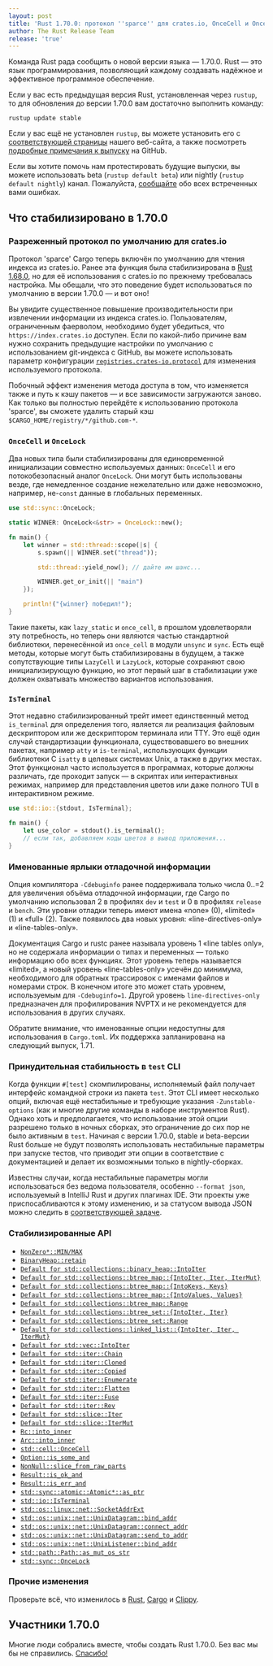```yaml
---
layout: post
title: 'Rust 1.70.0: протокол ''sparce'' для crates.io, OnceCell и OnceLock, лейблы отладочной информации'
author: The Rust Release Team
release: 'true'
---
```


Команда Rust рада сообщить о новой версии языка — 1.70.0. Rust — это язык программирования, позволяющий каждому создавать надёжное и эффективное программное обеспечение.

Если у вас есть предыдущая версия Rust, установленная через `rustup`, то для обновления до версии 1.70.0 вам достаточно выполнить команду:

```console
rustup update stable
```

Если у вас ещё не установлен `rustup`, вы можете установить его с [соответствующей страницы](https://www.rust-lang.org/install.html) нашего веб-сайта, а также посмотреть [подробные примечания к выпуску](https://github.com/rust-lang/rust/releases/tag/1.70.0) на GitHub.

Если вы хотите помочь нам протестировать будущие выпуски, вы можете использовать beta (`rustup default beta`) или nightly (`rustup default nightly`) канал. Пожалуйста, [сообщайте](https://github.com/rust-lang/rust/issues/new/choose) обо всех встреченных вами ошибках.

## Что стабилизировано в 1.70.0

### Разреженный протокол по умолчанию для crates.io

Протокол 'sparce' Cargo теперь включён по умолчанию для чтения индекса из crates.io. Ранее эта функция была стабилизирована в [Rust 1.68.0](https://blog.rust-lang.org/2023/03/09/Rust-1.68.0.html#cargos-sparse-protocol), но для её использования с crates.io по прежнему требовалась настройка. Мы обещали, что это поведение будет использоваться по умолчанию в версии 1.70.0 — и вот оно!

Вы увидите существенное повышение производительности при извлечении информации из индекса crates.io. Пользователям, ограниченным фаерволом, необходимо будет убедиться, что `https://index.crates.io` доступен. Если по какой-либо причине вам нужно сохранить предыдущие настройки по умолчанию с использованием git-индекса c GitHub, вы можете использовать параметр конфигурации [`registries.crates-io.protocol`](https://doc.rust-lang.org/cargo/reference/config.html#registriescrates-ioprotocol) для изменения используемого протокола.

Побочный эффект изменения метода доступа в том, что изменяется также и путь к кэшу пакетов — и все зависимости загружаются заново. Как только вы полностью перейдёте к использованию протокола 'sparce', вы сможете удалить старый кэш `$CARGO_HOME/registry/*/github.com-*`.

### `OnceCell` и `OnceLock`

Два новых типа были стабилизированы для единовременной инициализации совместно используемых данных: `OnceCell` и его потокобезопасный аналог `OnceLock`. Они могут быть использованы везде, где немедленное создание нежелательно или даже невозможно, например, не-`const` данные в глобальных переменных.

```rust
use std::sync::OnceLock;

static WINNER: OnceLock<&str> = OnceLock::new();

fn main() {
    let winner = std::thread::scope(|s| {
        s.spawn(|| WINNER.set("thread"));

        std::thread::yield_now(); // дайте им шанс...

        WINNER.get_or_init(|| "main")
    });

    println!("{winner} победил!");
}
```

Такие пакеты, как `lazy_static` и `once_cell`, в прошлом удовлетворяли эту потребность, но теперь они являются частью стандартной библиотеки, перенесённой из `once_cell` в модули `unsync` и `sync`. Есть ещё методы, которые могут быть стабилизированы в будущем, а также сопутствующие типы `LazyCell` и `LazyLock`, которые сохраняют свою инициализирующую функцию, но этот первый шаг в стабилизации уже должен охватывать множество вариантов использования.

### `IsTerminal`

Этот недавно стабилизированный трейт имеет единственный метод `is_terminal` для определения того, является ли реализация файловым дескриптором или же дескриптором терминала или TTY. Это ещё один случай стандартизации функционала, существовавшего во внешних пакетах, например `atty` и `is-terminal`, использующих функции библиотеки C `isatty` в целевых системах Unix, а также в других местах. Этот функционал часто используется в программах, которые должны различать, где проходит запуск — в скриптах или интерактивных режимах, например для представления цветов или даже полного TUI в интерактивном режиме.

```rust
use std::io::{stdout, IsTerminal};

fn main() {
    let use_color = stdout().is_terminal();
    // если так, добавляем коды цветов в вывод приложения...
}
```

### Именованные ярлыки отладочной информации

Опция компилятора `-Cdebuginfo` ранее поддерживала только числа 0..=2 для увеличения объёма отладочной информации, где Cargo по умолчанию использовал 2 в профилях `dev` и `test` и 0 в профилях `release` и `bench`. Эти уровни отладки теперь имеют имена «none» (0), «limited» (1) и «full» (2). Также появилось два новых уровня: «line-directives-only» и «line-tables-only».

Документация Cargo и rustc ранее называла уровень 1 «line tables only», но не содержала информации о типах и переменных — только информацию обо всех функциях. Этот уровень теперь называется «limited», а новый уровень «line-tables-only» усечён до минимума, необходимого для обратных трассировок с именами файлов и номерами строк. В конечном итоге это может стать уровнем, используемым для `-Cdebuginfo=1`. Другой уровень `line-directives-only` предназначен для профилирования NVPTX и не рекомендуется для использования в других случаях.

Обратите внимание, что именованные опции недоступны для использования в `Cargo.toml`. Их поддержка запланирована на следующий выпуск, 1.71.

### Принудительная стабильность в `test` CLI

Когда функции `#[test]` скомпилированы, исполняемый файл получает интерфейс командной строки из пакета `test`. Этот CLI имеет несколько опций, включая ещё нестабильные и требующие указания `-Zunstable-options` (как и многие другие команды в наборе инструментов Rust). Однако хоть и предполагается, что использование этой опции разрешено только в ночных сборках, это ограничение до сих пор не было активным в `test`. Начиная с версии 1.70.0, stable и beta-версии Rust больше не будут позволять использовать нестабильные параметры при запуске тестов, что приводит эти опции в соответствие с документацией и делает их возможными только в nightly-сборках.

Известны случаи, когда нестабильные параметры могли использоваться без ведома пользователя, особенно `--format json`, используемый в IntelliJ Rust и других плагинах IDE. Эти проекты уже приспосабливаются к этому изменению, и за статусом вывода JSON можно следить в [соответствующей задаче](https://github.com/rust-lang/rust/issues/49359).

### Стабилизированные API

- [`NonZero*::MIN/MAX`](https://doc.rust-lang.org/stable/std/num/struct.NonZeroI8.html#associatedconstant.MIN)
- [`BinaryHeap::retain`](https://doc.rust-lang.org/stable/std/collections/struct.BinaryHeap.html#method.retain)
- [`Default for std::collections::binary_heap::IntoIter`](https://doc.rust-lang.org/stable/std/collections/binary_heap/struct.IntoIter.html)
- [`Default for std::collections::btree_map::{IntoIter, Iter, IterMut}`](https://doc.rust-lang.org/stable/std/collections/btree_map/struct.IntoIter.html)
- [`Default for std::collections::btree_map::{IntoKeys, Keys}`](https://doc.rust-lang.org/stable/std/collections/btree_map/struct.IntoKeys.html)
- [`Default for std::collections::btree_map::{IntoValues, Values}`](https://doc.rust-lang.org/stable/std/collections/btree_map/struct.IntoKeys.html)
- [`Default for std::collections::btree_map::Range`](https://doc.rust-lang.org/stable/std/collections/btree_map/struct.Range.html)
- [`Default for std::collections::btree_set::{IntoIter, Iter}`](https://doc.rust-lang.org/stable/std/collections/btree_set/struct.IntoIter.html)
- [`Default for std::collections::btree_set::Range`](https://doc.rust-lang.org/stable/std/collections/btree_set/struct.Range.html)
- [`Default for std::collections::linked_list::{IntoIter, Iter, IterMut}`](https://doc.rust-lang.org/stable/alloc/collections/linked_list/struct.IntoIter.html)
- [`Default for std::vec::IntoIter`](https://doc.rust-lang.org/stable/alloc/vec/struct.IntoIter.html#impl-Default-for-IntoIter%3CT,+A%3E)
- [`Default for std::iter::Chain`](https://doc.rust-lang.org/stable/std/iter/struct.Chain.html)
- [`Default for std::iter::Cloned`](https://doc.rust-lang.org/stable/std/iter/struct.Cloned.html)
- [`Default for std::iter::Copied`](https://doc.rust-lang.org/stable/std/iter/struct.Copied.html)
- [`Default for std::iter::Enumerate`](https://doc.rust-lang.org/stable/std/iter/struct.Enumerate.html)
- [`Default for std::iter::Flatten`](https://doc.rust-lang.org/stable/std/iter/struct.Flatten.html)
- [`Default for std::iter::Fuse`](https://doc.rust-lang.org/stable/std/iter/struct.Fuse.html)
- [`Default for std::iter::Rev`](https://doc.rust-lang.org/stable/std/iter/struct.Rev.html)
- [`Default for std::slice::Iter`](https://doc.rust-lang.org/stable/std/slice/struct.Iter.html)
- [`Default for std::slice::IterMut`](https://doc.rust-lang.org/stable/std/slice/struct.IterMut.html)
- [`Rc::into_inner`](https://doc.rust-lang.org/stable/alloc/rc/struct.Rc.html#method.into_inner)
- [`Arc::into_inner`](https://doc.rust-lang.org/stable/alloc/sync/struct.Arc.html#method.into_inner)
- [`std::cell::OnceCell`](https://doc.rust-lang.org/stable/std/cell/struct.OnceCell.html)
- [`Option::is_some_and`](https://doc.rust-lang.org/stable/std/option/enum.Option.html#method.is_some_and)
- [`NonNull::slice_from_raw_parts`](https://doc.rust-lang.org/stable/std/ptr/struct.NonNull.html#method.slice_from_raw_parts)
- [`Result::is_ok_and`](https://doc.rust-lang.org/stable/std/result/enum.Result.html#method.is_ok_and)
- [`Result::is_err_and`](https://doc.rust-lang.org/stable/std/result/enum.Result.html#method.is_err_and)
- [`std::sync::atomic::Atomic*::as_ptr`](https://doc.rust-lang.org/stable/std/sync/atomic/struct.AtomicU8.html#method.as_ptr)
- [`std::io::IsTerminal`](https://doc.rust-lang.org/stable/std/io/trait.IsTerminal.html)
- [`std::os::linux::net::SocketAddrExt`](https://doc.rust-lang.org/stable/std/os/linux/net/trait.SocketAddrExt.html)
- [`std::os::unix::net::UnixDatagram::bind_addr`](https://doc.rust-lang.org/stable/std/os/unix/net/struct.UnixDatagram.html#method.bind_addr)
- [`std::os::unix::net::UnixDatagram::connect_addr`](https://doc.rust-lang.org/stable/std/os/unix/net/struct.UnixDatagram.html#method.connect_addr)
- [`std::os::unix::net::UnixDatagram::send_to_addr`](https://doc.rust-lang.org/stable/std/os/unix/net/struct.UnixDatagram.html#method.send_to_addr)
- [`std::os::unix::net::UnixListener::bind_addr`](https://doc.rust-lang.org/stable/std/os/unix/net/struct.UnixListener.html#method.bind_addr)
- [`std::path::Path::as_mut_os_str`](https://doc.rust-lang.org/stable/std/path/struct.Path.html#method.as_mut_os_str)
- [`std::sync::OnceLock`](https://doc.rust-lang.org/stable/std/sync/struct.OnceLock.html)

### Прочие изменения

Проверьте всё, что изменилось в [Rust](https://github.com/rust-lang/rust/releases/tag/1.70.0), [Cargo](https://github.com/rust-lang/cargo/blob/master/CHANGELOG.md#cargo-170-2023-06-01) и [Clippy](https://github.com/rust-lang/rust-clippy/blob/master/CHANGELOG.md#rust-170).

## Участники 1.70.0

Многие люди собрались вместе, чтобы создать Rust 1.70.0. Без вас мы бы не справились. [Спасибо!](https://thanks.rust-lang.org/rust/1.70.0/)
